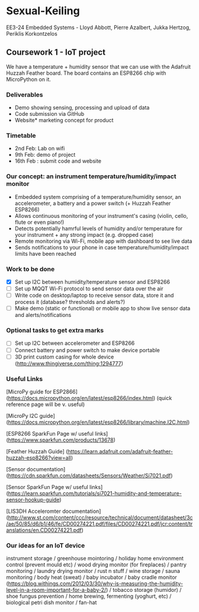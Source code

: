# Sexual-Keiling
EE3-24 Embedded Systems - Lloyd Abbott, Pierre Azalbert, Jukka Hertzog, Periklis Korkontzelos

## Coursework 1 - IoT project

We have a temperature + humidity sensor that we can use with the Adafruit Huzzah Feather board. The board contains an ESP8266 chip with MicroPython on it.

### Deliverables
- Demo showing sensing, processing and upload of data
- Code submission via GitHub
- Website* marketing concept for product

### Timetable
- 2nd Feb: Lab on wifi
- 9th Feb: demo of project
- 16th Feb : submit code and website

### Our concept: an instrument temperature/humidity/impact monitor
- Embedded system comprising of a temperature/humidity sensor, an accelerometer, a battery and a power switch (+ Huzzah Feather ESP8266)
- Allows continuous monitoring of your instrument's casing (violin, cello, flute or even piano!)
- Detects potentially hamrful levels of humidity and/or temperature for your instrument + any strong impact (e.g. dropped case)
- Remote monitoring via Wi-Fi, mobile app with dashboard to see live data
- Sends notifications to your phone in case temperature/humidity/impact limits have been reached

### Work to be done
- [x] Set up I2C between humidity/temperature sensor and ESP8266
- [ ] Set up MQQT Wi-Fi protocol to send sensor data over the air
- [ ] Write code on desktop/laptop to receive sensor data, store it and process it (database? thresholds and alerts?)
- [ ] Make demo (static or functional) or mobile app to show live sensor data and alerts/notifications

### Optional tasks to get extra marks
- [ ] Set up I2C between accelerometer and ESP8266
- [ ] Connect battery and power switch to make device portable
- [ ] 3D print custom casing for whole device (http://www.thingiverse.com/thing:1294777)

### Useful Links
[MicroPy guide for ESP2866] (https://docs.micropython.org/en/latest/esp8266/index.html) (quick reference page will be v. useful)

[MicroPy I2C guide] (https://docs.micropython.org/en/latest/esp8266/library/machine.I2C.html)

[ESP8266 SparkFun Page w/ useful links] (https://www.sparkfun.com/products/13678)

[Feather Huzzah Guide] (https://learn.adafruit.com/adafruit-feather-huzzah-esp8266?view=all)

[Sensor documentation] (https://cdn.sparkfun.com/datasheets/Sensors/Weather/Si7021.pdf)

[Sensor SparkFun Page w/ useful links] (https://learn.sparkfun.com/tutorials/si7021-humidity-and-temperature-sensor-hookup-guide)

[LIS3DH Acceleromter documentation] (http://www.st.com/content/ccc/resource/technical/document/datasheet/3c/ae/50/85/d6/b1/46/fe/CD00274221.pdf/files/CD00274221.pdf/jcr:content/translations/en.CD00274221.pdf)

### Our ideas for an IoT device
instrument storage / greenhouse mointoring / holiday home environment control (prevent mould etc) / wood drying monitor (for fireplaces) / pantry monitoring / laundry drying monitor / rust n stuff / wine storage / sauna monitoring / body heat (sweat) / baby incubator / baby cradle monitor (https://blog.withings.com/2012/03/30/why-is-measuring-the-humidity-level-in-a-room-important-for-a-baby-2/) / tobacco storage (humidor) / shoe fungus prevention / home brewing, fermenting (yoghurt, etc) / biological petri dish monitor / fan-hat
